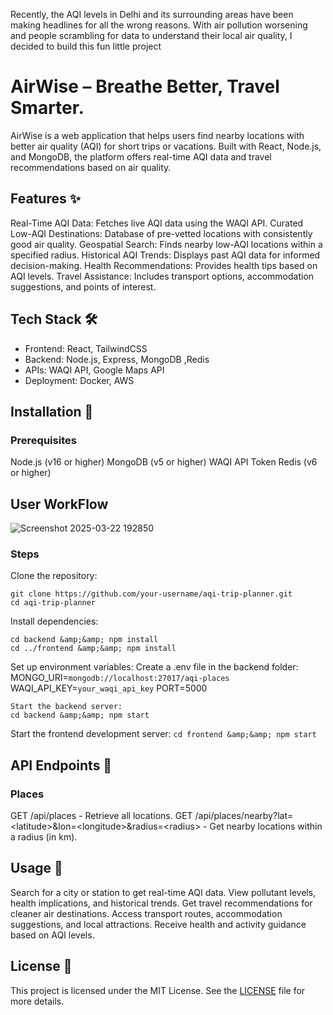 Recently, the AQI levels in Delhi and its surrounding areas have been making headlines for all the wrong reasons.&nbsp;With air pollution worsening and people scrambling for data to understand their local air quality, I decided to build this fun little project&nbsp;
# AirWise – Breathe Better, Travel Smarter. 
[](https://chatgpt.com/c/LICENSE)
[](https://nodejs.org/)
[](https://www.mongodb.com/)
AirWise is a web application that helps users find nearby locations with better air quality (AQI) for short trips or vacations. Built with React, Node.js, and MongoDB, the platform offers real-time AQI data and travel recommendations based on air quality.

## Features ✨

Real-Time AQI Data: Fetches live AQI data using the WAQI API.
Curated Low-AQI Destinations: Database of pre-vetted locations with consistently good air quality.
Geospatial Search: Finds nearby low-AQI locations within a specified radius.
Historical AQI Trends: Displays past AQI data for informed decision-making.
Health Recommendations: Provides health tips based on AQI levels.
Travel Assistance: Includes transport options, accommodation suggestions, and points of interest.


## Tech Stack 🛠️

- Frontend: React, TailwindCSS
- Backend: Node.js, Express, MongoDB ,Redis
- APIs: WAQI API, Google Maps API
- Deployment: Docker, AWS


## Installation 🚀
### Prerequisites

Node.js (v16 or higher) 
MongoDB (v5 or higher)
WAQI API Token
Redis (v6 or higher)

## User WorkFlow  

![Screenshot 2025-03-22 192850](https://github.com/user-attachments/assets/c2e66fc5-d59d-4f39-bc1a-da73146bd7cf)


### Steps


Clone the repository:
```
git clone https://github.com/your-username/aqi-trip-planner.git
cd aqi-trip-planner
```


Install dependencies:
```
cd backend &amp;&amp; npm install
cd ../frontend &amp;&amp; npm install
```



Set up environment variables:
Create a .env file in the backend folder:
MONGO_URI=```mongodb://localhost:27017/aqi-places```
WAQI_API_KEY=```your_waqi_api_key```
PORT=5000


``` 
Start the backend server:
cd backend &amp;&amp; npm start
```


Start the frontend development server:
```cd frontend &amp;&amp; npm start```




## API Endpoints 📡
### Places

GET /api/places - Retrieve all locations.
GET /api/places/nearby?lat=&lt;latitude&gt;&amp;lon=&lt;longitude&gt;&amp;radius=&lt;radius&gt; - Get nearby locations within a radius (in km).


## Usage 🌿

Search for a city or station to get real-time AQI data.
View pollutant levels, health implications, and historical trends.
Get travel recommendations for cleaner air destinations.
Access transport routes, accommodation suggestions, and local attractions.
Receive health and activity guidance based on AQI levels.


## License 📜
This project is licensed under the MIT License. See the [LICENSE](https://chatgpt.com/c/LICENSE) file for more details.
